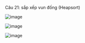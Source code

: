 Câu 21: sắp xếp vun đống (Heapsort)

![image](https://user-images.githubusercontent.com/72289126/138106496-f9a7465d-02d8-4075-b71d-a5bd18690681.png)

![image](https://user-images.githubusercontent.com/72289126/138106629-dcfbba50-41ef-4de8-a715-daa1434d7e11.png)

![image](https://user-images.githubusercontent.com/72289126/138106665-02b23607-ec3e-4671-a70f-6648be73c6c4.png)

